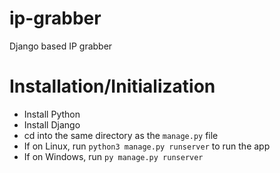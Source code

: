# ip-grabber
Django based IP grabber

# Installation/Initialization
+ Install Python
+ Install Django
+ cd into the same directory as the `manage.py` file
+ If on Linux, run `python3 manage.py runserver` to run the app
+ If on Windows, run `py manage.py runserver`
